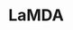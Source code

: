 ---
title: "LaMDA"
training-code-pretraining: c1
training-code-finetuning: c1
training-code-alignment: NA

training-data-pretraining: d1
training-data-sft: d1
training-data-alignment: NA

evaluation-code-general: c1
evaluation-code-safety: c1

evaluation-data-utility: d1
evaluation-data-safety: d1
deployment-code-inference: c1
deployment-data-weights: d1
---